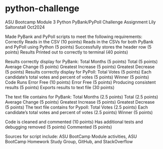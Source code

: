 # python-challenge
ASU Bootcamp Module 3 Python PyBank/PyPoll Challenge Assignment Lily Saltonstall Oct2024

Made PyBank and PyPoll scripts to meet the following requirements:
Correctly Reads in the CSV (10 points)
Reads in the CSVs for both PyBank and PyPoll using Python (5 points)
Successfully stores the header row (5 points)
Results Printed out to correctly to terminal (40 points)

Results correctly display for PyBank:
Total Months (5 points)
Total (5 points)
Average Change (5 points)
Greatest Increase (5 points)
Greatest Decrease (5 points)
Results correctly display for PyPoll:
Total Votes (5 points)
Each candidate’s total votes and percent of votes (5 points)
Winner (5 points)
Code Runs Error Free (10 points)
Error Free (5 points)
Producing consistent results (5 points)
Exports results to text file (30 points)

The text file contains for PyBank:
Total Months (2.5 points)
Total (2.5 points)
Average Change (5 points)
Greatest Increase (5 points)
Greatest Decrease (5 points)
The text file contains for Pypoll:
Total Votes (2.5 points)
Each candidate’s total votes and percent of votes (2.5 points)
Winner (5 points)

Code is cleaned and commented (10 points)
Has additional tests and debugging removed (5 points)
Commented (5 points)



Sources for script include: ASU BootCamp Module activities, ASU BootCamp Homework Study Group, GitHub, and StackOverflow
